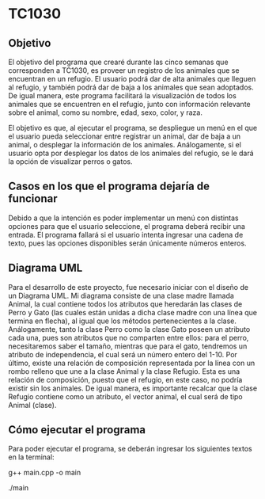# TC1030
## Objetivo
El objetivo del programa que crearé durante las cinco semanas que corresponden a TC1030, es proveer un registro de los animales que se encuentran en un refugio. El usuario podrá dar de alta animales que lleguen al refugio, y también podrá dar de baja a los animales que sean adoptados. De igual manera, este programa facilitará la visualización de todos los animales que se encuentren en el refugio, junto con información relevante sobre el animal, como su nombre, edad, sexo, color, y raza. 

El objetivo es que, al ejecutar el programa, se despliegue un menú en el que el usuario pueda seleccionar entre registrar un animal, dar de baja a un animal, o desplegar la información de los animales. Análogamente, si el usuario opta por desplegar los datos de los animales del refugio, se le dará la opción de visualizar perros o gatos.

## Casos en los que el programa dejaría de funcionar
Debido a que la intención es poder implementar un menú con distintas opciones para que el usuario seleccione, el programa deberá recibir una entrada. El programa fallará si el usuario intenta ingresar una cadena de texto, pues las opciones disponibles serán únicamente números enteros. 

## Diagrama UML
Para el desarrollo de este proyecto, fue necesario iniciar con el diseño de un Diagrama UML. Mi diagrama consiste de una clase madre llamada Animal, la cual contiene todos los atributos que heredarán las clases de Perro y Gato (las cuales están unidas a dicha clase madre con una línea que termina en flecha), al igual que los métodos pertenecientes a la clase. Análogamente, tanto la clase Perro como la clase Gato poseen un atributo cada una, pues son atributos que no comparten entre ellos: para el perro, necesitaremos saber el tamaño, mientras que para el gato, tendremos un atributo de independencia, el cual será un número entero del 1-10. 
Por último, existe una relación de composición representada por la línea con un rombo relleno que une a la clase Animal y la clase Refugio. Esta es una relación de composición, puesto que el refugio, en este caso, no podría existir sin los animales. De igual manera, es importante recalcar que la clase Refugio contiene como un atributo, el vector animal, el cual será de tipo Animal (clase). 

## Cómo ejecutar el programa
Para poder ejecutar el programa, se deberán ingresar los siguientes textos en la terminal: 

g++ main.cpp -o main

./main
